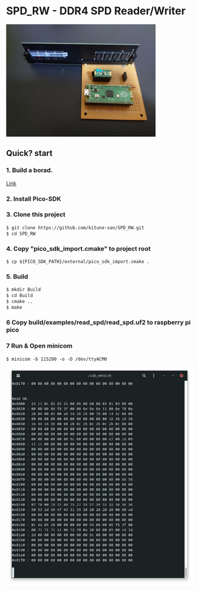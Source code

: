 # SPD_RW - DDR4 SPD Reader/Writer

![board](board/img/board.png)

## Quick? start
### 1. Build a borad.
[Link](board/README.md)

### 2. Install Pico-SDK

### 3. Clone this project
```
$ git clone https://github.com/kitune-san/SPD_RW.git
$ cd SPD_RW
```

### 4. Copy "pico_sdk_import.cmake" to project root
```
$ cp ${PICO_SDK_PATH}/external/pico_sdk_import.cmake .
```

### 5. Build
```
$ mkdir Build
$ cd Build
$ cmake ..
$ make
```

### 6 Copy build/examples/read_spd/read_spd.uf2 to raspberry pi pico

### 7 Run & Open minicom
```
$ minicom -b 115200 -o -D /dev/ttyACM0
```
![read_spd](img/read_spd.png)
